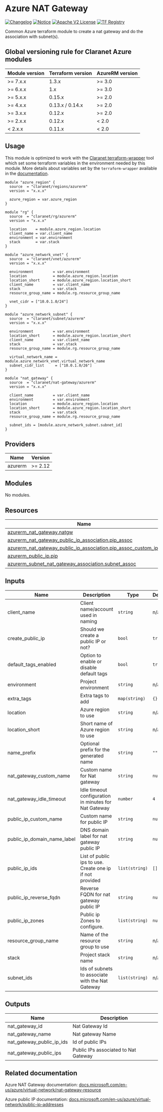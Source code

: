 # Azure NAT Gateway

[![Changelog](https://img.shields.io/badge/changelog-release-green.svg)](CHANGELOG.md) [![Notice](https://img.shields.io/badge/notice-copyright-yellow.svg)](NOTICE) [![Apache V2 License](https://img.shields.io/badge/license-Apache%20V2-orange.svg)](LICENSE) [![TF Registry](https://img.shields.io/badge/terraform-registry-blue.svg)](https://registry.terraform.io/modules/claranet/nat-gateway/azurerm/)

Common Azure terraform module to create a nat gateway and do the association with subnet(s).

<!-- BEGIN_TF_DOCS -->
## Global versioning rule for Claranet Azure modules

| Module version | Terraform version | AzureRM version |
| -------------- | ----------------- | --------------- |
| >= 7.x.x       | 1.3.x             | >= 3.0          |
| >= 6.x.x       | 1.x               | >= 3.0          |
| >= 5.x.x       | 0.15.x            | >= 2.0          |
| >= 4.x.x       | 0.13.x / 0.14.x   | >= 2.0          |
| >= 3.x.x       | 0.12.x            | >= 2.0          |
| >= 2.x.x       | 0.12.x            | < 2.0           |
| <  2.x.x       | 0.11.x            | < 2.0           |

## Usage

This module is optimized to work with the [Claranet terraform-wrapper](https://github.com/claranet/terraform-wrapper) tool
which set some terraform variables in the environment needed by this module.
More details about variables set by the `terraform-wrapper` available in the [documentation](https://github.com/claranet/terraform-wrapper#environment).

```hcl
module "azure_region" {
  source  = "claranet/regions/azurerm"
  version = "x.x.x"

  azure_region = var.azure_region
}

module "rg" {
  source  = "claranet/rg/azurerm"
  version = "x.x.x"

  location    = module.azure_region.location
  client_name = var.client_name
  environment = var.environment
  stack       = var.stack
}

module "azure_network_vnet" {
  source  = "claranet/vnet/azurerm"
  version = "x.x.x"

  environment         = var.environment
  location            = module.azure_region.location
  location_short      = module.azure_region.location_short
  client_name         = var.client_name
  stack               = var.stack
  resource_group_name = module.rg.resource_group_name

  vnet_cidr = ["10.0.1.0/24"]
}

module "azure_network_subnet" {
  source  = "claranet/subnet/azurerm"
  version = "x.x.x"

  environment         = var.environment
  location_short      = module.azure_region.location_short
  client_name         = var.client_name
  stack               = var.stack
  resource_group_name = module.rg.resource_group_name

  virtual_network_name = module.azure_network_vnet.virtual_network_name
  subnet_cidr_list     = ["10.0.1.0/26"]
}

module "nat_gateway" {
  source  = "claranet/nat-gateway/azurerm"
  version = "x.x.x"

  client_name         = var.client_name
  environment         = var.environment
  location            = module.azure_region.location
  location_short      = module.azure_region.location_short
  stack               = var.stack
  resource_group_name = module.rg.resource_group_name

  subnet_ids = [module.azure_network_subnet.subnet_id]
}
```

## Providers

| Name | Version |
|------|---------|
| azurerm | >= 2.12 |

## Modules

No modules.

## Resources

| Name | Type |
|------|------|
| [azurerm_nat_gateway.natgw](https://registry.terraform.io/providers/hashicorp/azurerm/latest/docs/resources/nat_gateway) | resource |
| [azurerm_nat_gateway_public_ip_association.pip_assoc](https://registry.terraform.io/providers/hashicorp/azurerm/latest/docs/resources/nat_gateway_public_ip_association) | resource |
| [azurerm_nat_gateway_public_ip_association.pip_assoc_custom_ips](https://registry.terraform.io/providers/hashicorp/azurerm/latest/docs/resources/nat_gateway_public_ip_association) | resource |
| [azurerm_public_ip.pip](https://registry.terraform.io/providers/hashicorp/azurerm/latest/docs/resources/public_ip) | resource |
| [azurerm_subnet_nat_gateway_association.subnet_assoc](https://registry.terraform.io/providers/hashicorp/azurerm/latest/docs/resources/subnet_nat_gateway_association) | resource |

## Inputs

| Name | Description | Type | Default | Required |
|------|-------------|------|---------|:--------:|
| client\_name | Client name/account used in naming | `string` | n/a | yes |
| create\_public\_ip | Should we create a public IP or not? | `bool` | `true` | no |
| default\_tags\_enabled | Option to enable or disable default tags | `bool` | `true` | no |
| environment | Project environment | `string` | n/a | yes |
| extra\_tags | Extra tags to add | `map(string)` | `{}` | no |
| location | Azure region to use | `string` | n/a | yes |
| location\_short | Short name of Azure region to use | `string` | n/a | yes |
| name\_prefix | Optional prefix for the generated name | `string` | `""` | no |
| nat\_gateway\_custom\_name | Custom name for Nat gateway | `string` | `null` | no |
| nat\_gateway\_idle\_timeout | Idle timeout configuration in minutes for Nat Gateway | `number` | `4` | no |
| public\_ip\_custom\_name | Custom name for public IP | `string` | `null` | no |
| public\_ip\_domain\_name\_label | DNS domain label for nat gateway public IP | `string` | `null` | no |
| public\_ip\_ids | List of public ips to use. Create one ip if not provided | `list(string)` | `[]` | no |
| public\_ip\_reverse\_fqdn | Reverse FQDN for nat gateway public IP | `string` | `null` | no |
| public\_ip\_zones | Public ip Zones to configure. | `list(string)` | `null` | no |
| resource\_group\_name | Name of the resource group to use | `string` | n/a | yes |
| stack | Project stack name | `string` | n/a | yes |
| subnet\_ids | Ids of subnets to associate with the Nat Gateway | `list(string)` | n/a | yes |

## Outputs

| Name | Description |
|------|-------------|
| nat\_gateway\_id | Nat Gateway Id |
| nat\_gateway\_name | Nat gateway Name |
| nat\_gateway\_public\_ip\_ids | Id of public IPs |
| nat\_gateway\_public\_ips | Public IPs associated to Nat Gateway |
<!-- END_TF_DOCS -->
## Related documentation

Azure NAT Gateway documentation: [docs.microsoft.com/en-us/azure/virtual-network/nat-gateway-resource](https://docs.microsoft.com/en-us/azure/virtual-network/nat-gateway-resource)

Azure public IP documentation: [docs.microsoft.com/en-us/azure/virtual-network/public-ip-addresses](https://docs.microsoft.com/en-us/azure/virtual-network/public-ip-addresses)

